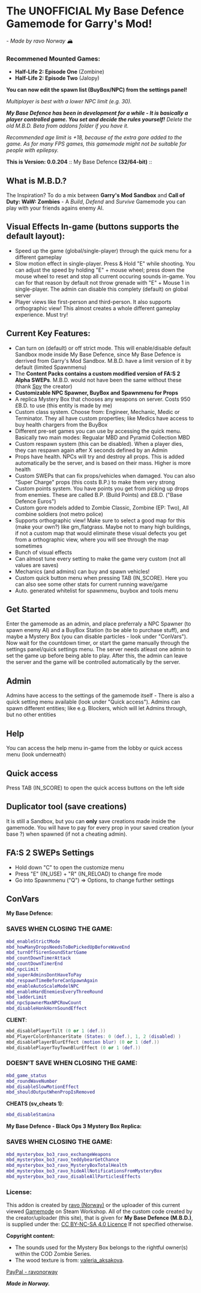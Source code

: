 # The **UNOFFICIAL My Base Defence Gamemode** for Garry's Mod!
*- Made by ravo Norway 🏔*

### Recommened Mounted Games:

* **Half-Life 2: Episode One** (Zombine)
* **Half-Life 2: Episode Two** (Jalopy)


**You can now edit the spawn list (BuyBox/NPC) from the settings panel!**

*Multiplayer is best with a lower NPC limit (e.g. 30).*

***My Base Defence has been in development for a while - It is basically a player controlled game. You set and decide the rules yourself!** Delete the old M.B.D. Beta from addons folder if you have it.*

*Recommended age limit is +18, because of the extra gore added to the game.*
*As for many FPS games, this gamemode might not be suitable for people with epilepsy.*

**This is Version: **0.0.204**** :: My Base Defence **(32/64-bit)** ::

## What is M.B.D.?
The Inspiration? To do a mix between **Garry's Mod Sandbox** and **Call of Duty: WaW: Zombies** - A *Build*, *Defend* and *Survive* Gamemode you can play with your friends agains enemy AI.

## Visual Effects In-game (buttons supports the default layout):

* Speed up the game (global/single-player) through the quick menu for a different gameplay
* Slow motion effect in single-player. Press & Hold "E" while shooting. You can adjust the speed by holding "E" + mouse wheel; press down the mouse wheel to reset and stop all current occuring sounds in-game. You can for that reason by default not throw grenade with "E" + Mouse 1 in single-player. The admin can disable this complety (default) on global server
* Player views like first-person and third-person. It also supports orthographic view! This almost creates a whole different gameplay experience. Must try!


## Current Key Features:

* Can turn on (default) or off strict mode. This will enable/disable default Sandbox mode inside My Base Defence, since My Base Defence is derrived from Garry's Mod Sandbox. M.B.D. have a limit version of it by default (limited Spawnmenu)
* The **Content Packs contains a custom modified version of FA:S 2 Alpha SWEPs**. M.B.D. would not have been the same without these (thank [Spy](https://steamcommunity.com/id/anoosbloast) the creator)
* **Customizable NPC Spawner, BuyBox and Spawnmenu for Props**
* A replica Mystery Box that chooses any weapons on server. Costs 950 £B.D. to use (this entity is made by me)
* Custom class system. Choose from: Engineer, Mechanic, Medic or Terminator. They all have custom properties; like Medics have access to buy health chargers from the BuyBox
* Different pre-set games you can use by accessing the quick menu. Basically two main modes: Regualar MBD and Pyramid Collection MBD
* Custom respawn system (this can be disabled). When a player dies, they can respawn again after X seconds defined by an Admin
* Props have health. NPCs will try and destroy all props. This is added automatically be the server, and is based on their mass. Higher is more health
* Custom SWEPs that can fix props/vehicles when damaged. You can also "Super Charge" props (this costs B.P.) to make them very strong
* Custom points system. You have points you get from picking up drops from enemies. These are called B.P. (Build Points) and £B.D. ("Base Defence Euros")
* Custom gore models added to Zombie Classic, Zombine (EP: Two), All combine soldiers (not metro police)
* Supports orthographic view! Make sure to select a good map for this (make your own?) like gm_flatgrass. Maybe not to many high buildings, if not a custom map that would eliminate these visual defects you get from a orthographic view, where you will see through the map sometimes
* Bunch of visual effects
* Can almost tune every setting to make the game very custom (not all values are saves)
* Mechanics (and admins) can buy and spawn vehicles!
* Custom quick button menu when pressing TAB (IN_SCORE). Here you can also see some other stats for current running wave/game
* Auto. generated whitelist for spawnmenu, buybox and tools menu

## Get Started
Enter the gamemode as an admin, and place preferraly a NPC Spawner (to spawn enemy AI) and a BuyBox Station (to be able to purchase stuff), and maybe a Mystery Box (you can disable particles - look under "ConVars"). Now wait for the countdown timer, or start the game manually through the settings panel/quick settings menu. The server needs atleast one admin to set the game up before being able to play. After this, the admin can leave the server and the game will be controlled automatically by the server.

## Admin
Admins have access to the settings of the gamemode itself - There is also a quick setting menu available (look under "Quick access"). Admins can spawn different entities; like e.g. Blockers, which will let Admins through, but no other entities

## Help
You can access the help menu in-game from the lobby or quick access menu (look underneath)

## Quick access
Press TAB (IN_SCORE) to open the quick access buttons on the left side

## Duplicator tool (save creations)
It is still a Sandbox, but you can **only** save creations made inside the gamemode. You will have to pay for every prop in your saved creation (your base ?) when spawned (if not a cheating admin).

## FA:S 2 SWEPs Settings

* Hold down "C" to open the customize menu
* Press "E" (IN_USE) + "R" (IN_RELOAD) to change fire mode
* Go into Spawnmenu ("Q") => Options, to change further settings


## ConVars
**My Base Defence:**
### SAVES WHEN CLOSING THE GAME:
```lua
mbd_enableStrictMode
mbd_howManyDropsNeedsToBePickedUpBeforeWaveEnd
mbd_turnOffSirenSoundStartGame
mbd_countDownTimerAttack
mbd_countDownTimerEnd
mbd_npcLimit
mbd_superAdminsDontHaveToPay
mbd_respawnTimeBeforeCanSpawnAgain
mbd_enableAutoScaleModelNPC
mbd_enableHardEnemiesEveryThreeRound
mbd_ladderLimit
mbd_npcSpawnerMaxNPCRowCount
mbd_disableHonkHornSoundEffect
```
**CLIENT**:
```lua
mbd_disablePlayerTilt (0 or 1 (def.))
mbd_PlayerColorEnhancerState (States: 0 (def.), 1, 2 (disabled) )
mbd_disablePlayerBlurEffect (motion blur) (0 or 1 (def.))
mbd_disablePlayerToyTownBlurEffect (0 or 1 (def.))
```
### **DOESN'T** SAVE WHEN CLOSING THE GAME:
```lua
mbd_game_status
mbd_roundWaveNumber
mbd_disableSlowMotionEffect
mbd_shouldOutputWhenPropIsRemoved
```
**CHEATS (sv_cheats 1)**:
```lua
mbd_disableStamina
```

**My Base Defence - Black Ops 3 Mystery Box Replica:**
### SAVES WHEN CLOSING THE GAME:
```lua
mbd_mysterybox_bo3_ravo_exchangeWeapons
mbd_mysterybox_bo3_ravo_teddybearGetChance
mbd_mysterybox_bo3_ravo_MysteryBoxTotalHealth
mbd_mysterybox_bo3_ravo_hideAllNotificationsFromMysteryBox
mbd_mysterybox_bo3_ravo_disableAllParticlesEffects
```

### License:
This addon is created by [ravo (Norway)](https://steamcommunity.com/sharedfiles/filedetails/?id=1647345157) or the uploader of this current viewed [Gamemode](https://steamcommunity.com/sharedfiles/filedetails/?id=2074331908) on Steam Workshop.
All of the custom code created by the creator/uploader (this site), that is given for **My Base Defence (M.B.D.)**, is supplied under the: [CC BY-NC-SA 4.0 Licence](https://creativecommons.org/licenses/by-nc-sa/4.0/deed.en) If not specified otherwise.

**Copyright content:**

* The sounds used for the Mystery Box belongs to the rightful owner(s) within the COD Zombie Series.
* The wood texture is from: [valeria_aksakova](https://www.freepik.com/valeria-aksakova).


[PayPal - ravonorway](https://paypal.me/ravonorway)

***Made in Norway.***